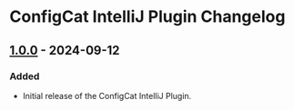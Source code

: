 <!-- Keep a Changelog guide -> https://keepachangelog.com -->

# ConfigCat IntelliJ Plugin Changelog

## [1.0.0] - 2024-09-12

### Added

- Initial release of the ConfigCat IntelliJ Plugin. 

[1.0.0]: /commits/v1.0.0
